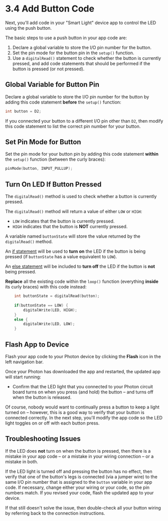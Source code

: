 # 3.4 Add Button Code

Next, you'll add code in your "Smart Light" device app to control the LED using the push button.

The basic steps to use a push button in your app code are:

1. Declare a global variable to store the I/O pin number for the button.
2. Set the pin mode for the button pin in the `setup()` function.
3. Use a `digitalRead()` statement to check whether the button is currently pressed, and add code statements that should be performed if the button is pressed \(or not pressed\).

## Global Variable for Button Pin

Declare a global variable to store the I/O pin number for the button by adding this code statement **before** the `setup()` function:

```cpp
int button = D2;
```

If you connected your button to a different I/O pin other than `D2`, then modify this code statement to list the correct pin number for your button.

## Set Pin Mode for Button

Set the pin mode for your button pin by adding this code statement **within** the `setup()` function \(between the curly braces\):

```cpp
pinMode(button, INPUT_PULLUP);
```

## Turn On LED If Button Pressed

The `digitalRead()` method is used to check whether a button is currently pressed. 

The `digitalRead()` method will return a value of either `LOW` or `HIGH`:

* `LOW` indicates that the button is currently pressed.
* `HIGH` indicates that the button is **NOT** currently pressed.

A variable named `buttonState` will store the value returned by the `digitalRead()` method. 

An [if statement](http://www.wiring.org.co/reference/if_.html) will be used to **turn on** the LED if the button is being pressed \(if `buttonState` has a value equivalent to `LOW`\).

An [else statement](http://www.wiring.org.co/reference/else.html) will be included to **turn off** the LED if the button is **not** being pressed.

**Replace** all the existing code within the `loop()` function \(everything **inside** its curly braces\) with this code instead:

```cpp
    int buttonState = digitalRead(button);
    
    if(buttonState == LOW) {
        digitalWrite(LED, HIGH);
    }
    else {
        digitalWrite(LED, LOW);
    }
```

## Flash App to Device

Flash your app code to your Photon device by clicking the **Flash** icon in the left navigation bar. 

Once your Photon has downloaded the app and restarted, the updated app will start running:

* Confirm that the LED light that you connected to your Photon circuit board turns on when you press \(and hold\) the button – and turns off when the button is released.

Of course, nobody would want to continually press a button to keep a light turned on – however, this is a good way to verify that your button is connected correctly. In the next step, you'll modify the app code so the LED light toggles on or off with each button press.

## Troubleshooting Issues

If the LED does **not** turn on when the button is pressed, then there is a mistake in your app code – or a mistake in your wiring connection – or a mistake in both.

If the LED light is turned off and pressing the button has no effect, then verify that one of the button's legs is connected \(via a jumper wire\) to the same I/O pin number that is assigned to the `button` variable in your app code. If necessary, change either your wiring or your code, so the pin numbers match. If you revised your code, flash the updated app to your device.

If that still doesn't solve the issue, then double-check all your button wiring by referring back to the connection instructions.



